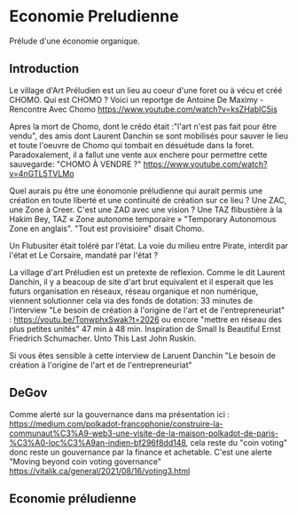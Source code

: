 # Economie Preludienne
Prélude d'une économie organique. 



## Introduction

Le village d'Art Préludien est un lieu au coeur d'une foret ou à vécu et créé CHOMO.
Qui est CHOMO ? 
Voici un reportge de Antoine De Maximy - Rencontre Avec Chomo https://www.youtube.com/watch?v=ksZHabIC5js

Apres la mort de Chomo, dont le crédo était :"l'art n'est pas fait pour être vendu", des amis dont Laurent Danchin se sont mobilisés pour sauver le lieu et toute l'oeuvre de Chomo qui tombait en désuétude dans la foret. Paradoxalement, il a fallut une vente aux enchere pour permettre cette sauvegarde:
"CHOMO À VENDRE ?" https://www.youtube.com/watch?v=4nGTL5TVLMo

Quel aurais pu être une éonomonie préludienne qui aurait permis une création en toute liberté et une continuité de création sur ce lieu ?
Une ZAC, une Zone à Creer. C'est une ZAD avec une vision ?
Une TAZ flibustière à la Hakim Bey, TAZ « Zone autonome temporaire » "Temporary Autonomous Zone en anglais". "Tout est provisioire" disait Chomo.

Un Flubusiter était toléré par l'état. La voie du milieu entre Pirate, interdit par l'état et Le Corsaire, mandaté par l'état ?

La village d'art Préludien est un pretexte de reflexion. Comme le dit Laurent Danchin, il y a beacoup de site d'art brut equivalent et il esperait que les futurs organisation en réseaux, réseau organique et non numérique, viennent solutionner cela via des fonds de dotation: 33 minutes de l'interview "Le besoin de création à l'origine de l'art et de l'entrepreneuriat" : https://youtu.be/TonwphxSwak?t=2026 ou encore "mettre en réseau des plus petites unités" 47 min à 48 min. Inspiration de Small Is Beautiful Ernst Friedrich Schumacher. Unto This Last John Ruskin.

Si vous êtes sensible à cette interview de Laruent Danchin "Le besoin de création à l'origine de l'art et de l'entrepreneuriat"


## DeGov

Comme alerté sur la gouvernance dans ma présentation ici : https://medium.com/polkadot-francophonie/construire-la-communaut%C3%A9-web3-une-visite-de-la-maison-polkadot-de-paris-%C3%A0-loc%C3%A9an-indien-bf296f8dd148, cela reste du "coin voting" donc reste un gouvernance par la finance et achetable.
C'est une alerte "Moving beyond coin voting governance" https://vitalik.ca/general/2021/08/16/voting3.html

## Economie préludienne


